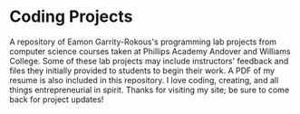 # Coding Projects
A repository of Eamon Garrity-Rokous's programming lab projects from computer science courses taken at Phillips Academy Andover and Williams College. Some of these lab projects may include instructors' feedback and files they initially provided to students to begin their work. A PDF of my resume is also included in this repository. I love coding, creating, and all things entrepreneurial in spirit. Thanks for visiting my site; be sure to come back for project updates!
